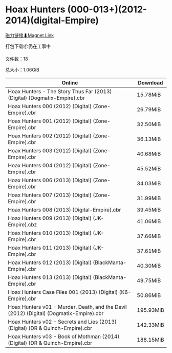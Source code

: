 # Hoax Hunters (000-013+)(2012-2014)(digital-Empire)

[磁力链接⬇Magnet Link](magnet:?xt=urn:btih:b7f9f3d2ace82b287c1fe0aa704be59cb128e9b4&dn=Hoax%20Hunters%20%28000-013%2B%29%282012-2014%29%28digital-Empire%29)

打包下载📦仍在工事中

文件数：18

总大小：1.06GiB

Online | Download
--- | ---
Hoax Hunters - The Story Thus Far (2013) (Digital) (Dogmatix-Empire).cbr | 15.78MiB
Hoax Hunters 000 (2012) (Digital) (Zone-Empire).cbr | 26.79MiB
Hoax Hunters 001 (2012) (Digital) (Zone-Empire).cbr | 32.50MiB
Hoax Hunters 002 (2012) (Digital) (Zone-Empire).cbr | 36.13MiB
Hoax Hunters 003 (2012) (Digital) (Zone-Empire).cbr | 40.68MiB
Hoax Hunters 004 (2012) (Digital) (Zone-Empire).cbr | 45.52MiB
Hoax Hunters 006 (2013) (Digital) (Zone-Empire).cbr | 34.03MiB
Hoax Hunters 007 (2013) (Digital) (Zone-Empire).cbr | 31.99MiB
Hoax Hunters 008 (2013) (Digital-Empire).cbr | 39.45MiB
Hoax Hunters 009 (2013) (Digital) (JK-Empire).cbz | 41.06MiB
Hoax Hunters 010 (2013) (Digital) (JK-Empire).cbr | 37.66MiB
Hoax Hunters 011 (2013) (Digital) (JK-Empire).cbr | 37.61MiB
Hoax Hunters 012 (2013) (Digital) (BlackManta-Empire).cbr | 40.30MiB
Hoax Hunters 013 (2013) (Digital) (BlackManta-Empire).cbr | 49.75MiB
Hoax Hunters Case Files 001 (2013) (Digital) (K6-Empire).cbr | 50.86MiB
Hoax Hunters v01 - Murder,  Death, and the Devil (2012) (Digital) (Dogmatix-Empire).cbr | 195.93MiB
Hoax Hunters v02 - Secrets and Lies (2013) (Digital) (DR & Quinch-Empire).cbr | 142.33MiB
Hoax Hunters v03 - Book of Mothman (2014) (Digital) (DR & Quinch-Empire).cbr | 188.15MiB